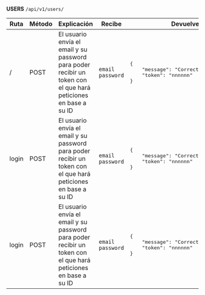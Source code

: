 **USERS**
`/api/v1/users/`

<table>
    <thead>
        <tr>
            <th>Ruta</th>
            <th>Método</th>
            <th>Explicación</th>
            <th>Recibe</th>
            <th>Devuelve</th>
            <th>Status</th>
        </tr>
    </thead>
    <tbody>
        <tr>
            <td>/</td>
            <td>POST</td>
            <td>El usuario envía el email y su password para poder recibir un token con el que hará peticiones en base a su ID</td>
            <td><code>email</code> <br/><code>password</code></td>
            <td>
            <pre>
{
    "message": "Correct credentials",
    "token": "nnnnnn"
}</pre>
            </td>
            <td>200</td>
        </tr>
        <tr>
            <td>login</td>
            <td>POST</td>
            <td>El usuario envía el email y su password para poder recibir un token con el que hará peticiones en base a su ID</td>
            <td><code>email</code> <br/><code>password</code></td>
            <td>
            <pre>
{
    "message": "Correct credentials",
    "token": "nnnnnn"
}</pre>
            </td>
            <td>200</td>
        </tr>
        <tr>
            <td>login</td>
            <td>POST</td>
            <td>El usuario envía el email y su password para poder recibir un token con el que hará peticiones en base a su ID</td>
            <td><code>email</code> <br/><code>password</code></td>
            <td>
            <pre>
{
    "message": "Correct credentials",
    "token": "nnnnnn"
}</pre>
            </td>
            <td>200</td>
        </tr>
    </tbody>
</table>

